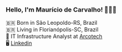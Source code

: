 ### Hello, I'm Maurício de Carvalho! 👨🏻‍💻 <br />

🇧🇷 Born in São Leopoldo-RS, Brazil <br />
🇧🇷 Living in Florianópolis-SC, Brazil <br />
🚀 IT Infrastructure Analyst at [Arcotech](https://arcoeducacao.com.br/) <br /> 
🖥 [Linkedin](https://www.linkedin.com/in/maaucarvalho/) <br /> 
